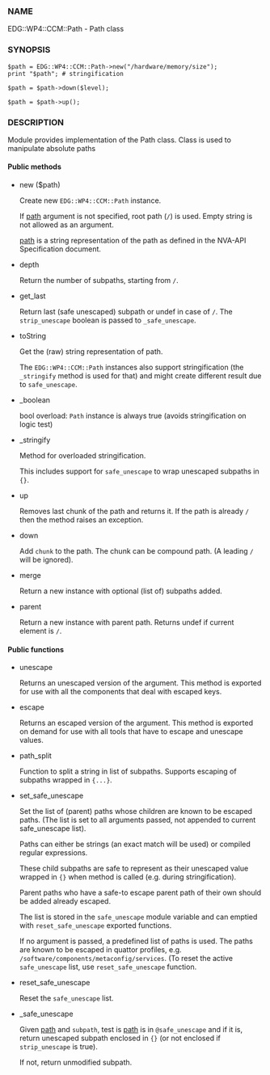 
### NAME

EDG::WP4::CCM::Path - Path class

### SYNOPSIS

    $path = EDG::WP4::CCM::Path->new("/hardware/memory/size");
    print "$path"; # stringification

    $path = $path->down($level);

    $path = $path->up();

### DESCRIPTION

Module provides implementation of the Path class. Class is used
to manipulate absolute paths

#### Public methods

- new ($path)

    Create new `EDG::WP4::CCM::Path` instance.

    If [path](../components/path.md) argument is not specified, root path (`/`) is used.
    Empty string is not allowed as an argument.

    [path](../components/path.md) is a string representation of the path as defined in the NVA-API
    Specification document.

- depth

    Return the number of subpaths, starting from `/`.

- get\_last

    Return last (safe unescaped) subpath or undef in case of `/`.
    The `strip_unescape` boolean is passed to `_safe_unescape`.

- toString

    Get the (raw) string representation of path.

    The `EDG::WP4::CCM::Path` instances also support stringification
    (the `_stringify` method is used for that) and might create different result
    due to `safe_unescape`.

- \_boolean

    bool overload: `Path` instance is always true (avoids stringification on logic test)

- \_stringify

    Method for overloaded stringification.

    This includes support for `safe_unescape` to wrap
    unescaped subpaths in `{}`.

- up

    Removes last chunk of the path and returns it.
    If the path is already `/` then the method
    raises an exception.

- down

    Add `chunk` to the path. The chunk can be compound path.
    (A leading `/` will be ignored).

- merge

    Return a new instance with optional (list of) subpaths added.

- parent

    Return a new instance with parent path.
    Returns undef if current element is `/`.

#### Public functions

- unescape

    Returns an unescaped version of the argument. This method is exported
    for use with all the components that deal with escaped keys.

- escape

    Returns an escaped version of the argument.  This method is exported on
    demand for use with all tools that have to escape and unescape values.

- path\_split

    Function to split a string in list of subpaths.
    Supports escaping of subpaths wrapped in `{...}`.

- set\_safe\_unescape

    Set the list of (parent) paths whose children are known to be escaped paths.
    (The list is set to all arguments passed, not appended to current safe\_unescape list).

    Paths can either be strings (an exact match will be used)
    or compiled regular expressions.

    These child subpaths are safe to represent as their unescaped value
    wrapped in `{}` when <toString> method is called (e.g. during stringification).

    Parent paths who have a safe-to escape parent path of their own should be added
    already escaped.

    The list is stored in the `safe_unescape` module variable and
    can emptied with `reset_safe_unescape` exported functions.

    If no argument is passed, a predefined list of paths is used. The paths are known
    to be escaped in quattor profiles, e.g. `/software/components/metaconfig/services`.
    (To reset the active `safe_unescape` list, use `reset_safe_unescape` function.

- reset\_safe\_unescape

    Reset the `safe_unescape` list.

- \_safe\_unescape

    Given [path](../components/path.md) and `subpath`, test is [path](../components/path.md) is in `@safe_unescape`
    and if it is, return unescaped subpath enclosed in `{}` (or not enclosed if
    `strip_unescape` is true).

    If not, return unmodified subpath.
